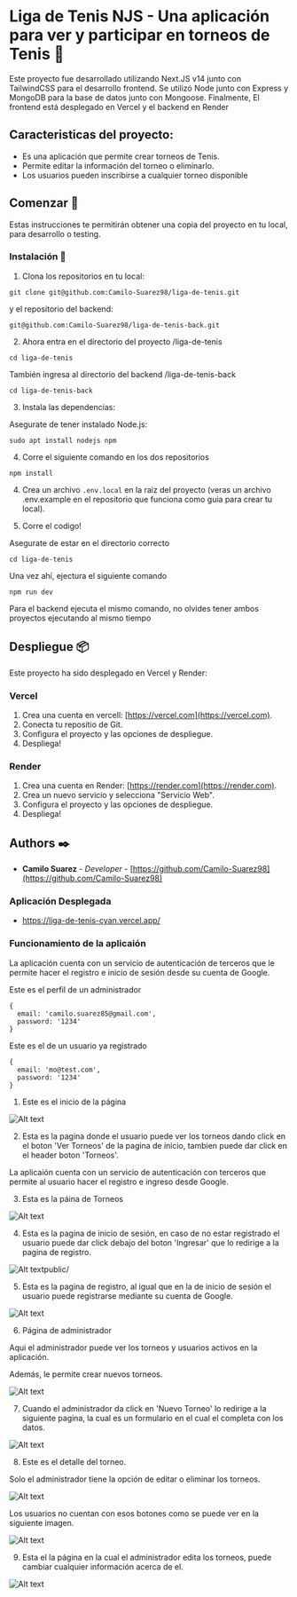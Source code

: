 # Liga de Tenis NJS - Una aplicación para ver y participar en torneos de Tenis 🎾

Este proyecto fue desarrollado utilizando Next.JS v14 junto con TailwindCSS para el desarrollo frontend. Se utilizó Node junto con Express y MongoDB para la base de datos junto con Mongoose. Finalmente, El frontend está desplegado en Vercel y el backend en Render

## Caracteristicas del proyecto:

- Es una aplicación que permite crear torneos de Tenis.
- Permite editar la información del torneo o eliminarlo.
- Los usuarios pueden inscribirse a cualquier torneo disponible

## Comenzar 🚀

Estas instrucciones te permitirán obtener una copia del proyecto en tu local, para desarrollo o testing. 

### Instalación 🔧

1. Clona los repositorios en tu local: 
```
git clone git@github.com:Camilo-Suarez98/liga-de-tenis.git
```

y el repositorio del backend:

```
git@github.com:Camilo-Suarez98/liga-de-tenis-back.git
```

2. Ahora entra en el directorio del proyecto /liga-de-tenis

```
cd liga-de-tenis
```

También ingresa al directorio del backend /liga-de-tenis-back

```
cd liga-de-tenis-back
```

3. Instala las dependencias:

Asegurate de tener instalado Node.js:

```
sudo apt install nodejs npm
```

4. Corre el siguiente comando en los dos repositorios
```
npm install
```

4. Crea un archivo `.env.local` en la raiz del proyecto (veras un archivo .env.example en el repositorio que funciona como guia para crear tu local).

5. Corre el codigo!

Asegurate de estar en el directorio correcto

```
cd liga-de-tenis
```

Una vez ahí, ejectura el siguiente comando

```
npm run dev
```

Para el backend ejecuta el mismo comando, no olvides tener ambos proyectos ejecutando al mismo tiempo

## Despliegue 📦

Este proyecto ha sido desplegado en Vercel y Render:

### Vercel

1. Crea una cuenta en vercell: [https://vercel.com](https://vercel.com).
2. Conecta tu repositio de Git.
3. Configura el proyecto y las opciones de despliegue.
4. Despliega!

### Render

1. Crea una cuenta en Render: [https://render.com](https://render.com).
2. Crea un nuevo servicio y selecciona "Servicio Web".
3. Configura el proyecto y las opciones de despliegue.
4. Despliega!

## Authors ✒️

- **Camilo Suarez** - _Developer_ - [https://github.com/Camilo-Suarez98](https://github.com/Camilo-Suarez98)

### Aplicación Desplegada 
- https://liga-de-tenis-cyan.vercel.app/

### Funcionamiento de la aplicaión

La aplicación cuenta con un servicio de autenticación de terceros que le permite hacer el registro e inicio de sesión desde su cuenta de Google.

Este es el perfil de un administrador 
```
{
  email: 'camilo.suarez85@gmail.com',
  password: '1234'
}
```

Este es el de un usuario ya registrado
```
{
  email: 'mo@test.com',
  password: '1234'
}
```

1. Este es el inicio de la página

![Alt text](public/image-2.png)

2. Esta es la pagina donde el usuario puede ver los torneos dando click en el boton 'Ver Torneos' de la pagina de inicio, tambien puede dar click en el header boton 'Torneos'.

La aplicaión cuenta con un servicio de autenticación con terceros que permite al usuario hacer el registro e ingreso desde Google.

3. Esta es la páina de Torneos

![Alt text](public/image-3.png)

4. Esta es la pagina de inicio de sesión, en caso de no estar registrado el usuario puede dar click debajo del boton 'Ingresar' que lo redirige a la pagina de registro.

![Alt textpublic/](image.png)

5. Esta es la pagina de registro, al igual que en la de inicio de sesión el usuario puede registrarse mediante su cuenta de Google.

![Alt text](public/image-4.png)

6. Página de administrador

Aqui el administrador puede ver los torneos y usuarios activos en la aplicación.

Además, le permite crear nuevos torneos.

![Alt text](public/image-5.png)

7. Cuando el administrador da click en 'Nuevo Torneo' lo redirige a la siguiente pagina, la cual es un formulario en el cual el completa con los datos.

![Alt text](public/image-8.png)

8. Este es el detalle del torneo.

Solo el administrador tiene la opción de editar o eliminar los torneos.

![Alt text](public/image-6.png)

Los usuarios no cuentan con esos botones como se puede ver en la siguiente imagen.

![Alt text](public/image-7.png)

9. Esta el la página en la cual el administrador edita los torneos, puede cambiar cualquier información acerca de el.

![Alt text](public/image-9.png)